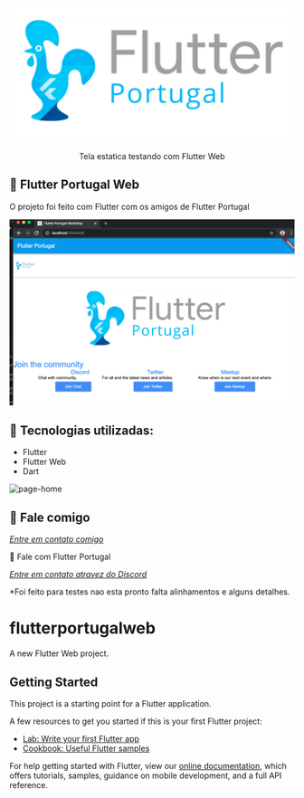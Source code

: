 
<h1 align="center">
    <img width="600" src="assets/logo.png" />
</h1>


<p align="center">
Tela estatica testando com Flutter Web
</p>

📌 Flutter Portugal Web
------------------
O projeto foi feito com Flutter com os amigos de Flutter Portugal 


<img src="assets/app.png" alt="page-home">


🔧 Tecnologias utilizadas:
------------------

- Flutter
- Flutter Web
- Dart

<img src="assets/server.png" alt="page-home">




💬 Fale comigo
------------------
[*Entre em contato comigo*](https://www.linkedin.com/in/ivo-baptista-3712144/)

💬 Fale com Flutter Portugal

[*Entre em contato atravez do Discord*](https://discord.gg/trEcse)







*Foi feito para testes nao esta pronto falta alinhamentos e alguns detalhes.




# flutterportugalweb

A new Flutter Web project.

## Getting Started

This project is a starting point for a Flutter application.

A few resources to get you started if this is your first Flutter project:

- [Lab: Write your first Flutter app](https://flutter.dev/docs/get-started/codelab)
- [Cookbook: Useful Flutter samples](https://flutter.dev/docs/cookbook)

For help getting started with Flutter, view our
[online documentation](https://flutter.dev/docs), which offers tutorials,
samples, guidance on mobile development, and a full API reference.
